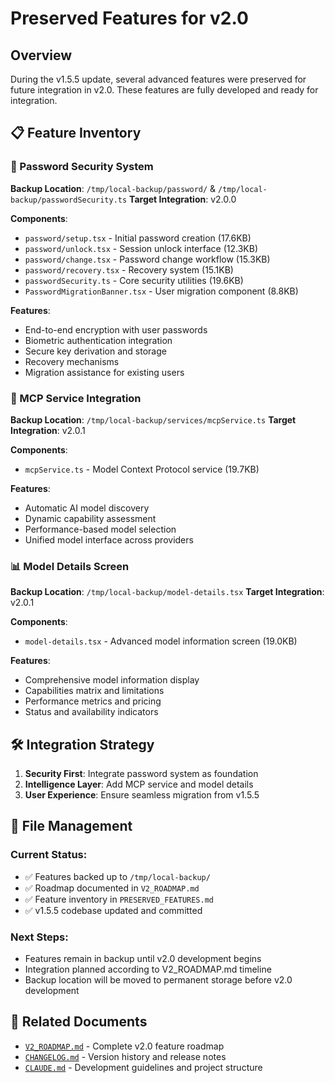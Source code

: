 # Preserved Features for v2.0

## Overview

During the v1.5.5 update, several advanced features were preserved for future integration in v2.0. These features are fully developed and ready for integration.

## 📋 Feature Inventory

### 🔐 Password Security System

**Backup Location**: `/tmp/local-backup/password/` & `/tmp/local-backup/passwordSecurity.ts`
**Target Integration**: v2.0.0

**Components**:

- `password/setup.tsx` - Initial password creation (17.6KB)
- `password/unlock.tsx` - Session unlock interface (12.3KB)
- `password/change.tsx` - Password change workflow (15.3KB)
- `password/recovery.tsx` - Recovery system (15.1KB)
- `passwordSecurity.ts` - Core security utilities (19.6KB)
- `PasswordMigrationBanner.tsx` - User migration component (8.8KB)

**Features**:

- End-to-end encryption with user passwords
- Biometric authentication integration
- Secure key derivation and storage
- Recovery mechanisms
- Migration assistance for existing users

### 🤖 MCP Service Integration

**Backup Location**: `/tmp/local-backup/services/mcpService.ts`
**Target Integration**: v2.0.1

**Components**:

- `mcpService.ts` - Model Context Protocol service (19.7KB)

**Features**:

- Automatic AI model discovery
- Dynamic capability assessment
- Performance-based model selection
- Unified model interface across providers

### 📊 Model Details Screen

**Backup Location**: `/tmp/local-backup/model-details.tsx`
**Target Integration**: v2.0.1

**Components**:

- `model-details.tsx` - Advanced model information screen (19.0KB)

**Features**:

- Comprehensive model information display
- Capabilities matrix and limitations
- Performance metrics and pricing
- Status and availability indicators

## 🛠️ Integration Strategy

1. **Security First**: Integrate password system as foundation
2. **Intelligence Layer**: Add MCP service and model details
3. **User Experience**: Ensure seamless migration from v1.5.5

## 📁 File Management

### Current Status:

- ✅ Features backed up to `/tmp/local-backup/`
- ✅ Roadmap documented in `V2_ROADMAP.md`
- ✅ Feature inventory in `PRESERVED_FEATURES.md`
- ✅ v1.5.5 codebase updated and committed

### Next Steps:

- Features remain in backup until v2.0 development begins
- Integration planned according to V2_ROADMAP.md timeline
- Backup location will be moved to permanent storage before v2.0 development

## 🔗 Related Documents

- [`V2_ROADMAP.md`](./V2_ROADMAP.md) - Complete v2.0 feature roadmap
- [`CHANGELOG.md`](./CHANGELOG.md) - Version history and release notes
- [`CLAUDE.md`](./CLAUDE.md) - Development guidelines and project structure
